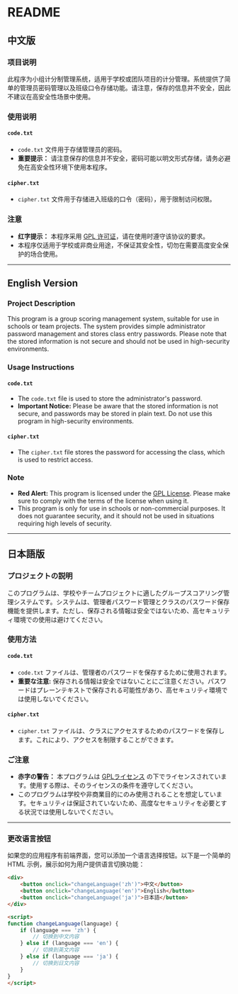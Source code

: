# README

## 中文版

### 项目说明
此程序为小组计分制管理系统，适用于学校或团队项目的计分管理。系统提供了简单的管理员密码管理以及班级口令存储功能。请注意，保存的信息并不安全，因此不建议在高安全性场景中使用。

### 使用说明

#### `code.txt`
- `code.txt` 文件用于存储管理员的密码。
- **重要提示：** 请注意保存的信息并不安全，密码可能以明文形式存储，请务必避免在高安全性环境下使用本程序。

#### `cipher.txt`
- `cipher.txt` 文件用于存储进入班级的口令（密码），用于限制访问权限。

### 注意
- **红字提示：** 本程序采用 [GPL 许可证](https://www.gnu.org/licenses/gpl-3.0.html)，请在使用时遵守该协议的要求。
- 本程序仅适用于学校或非商业用途，不保证其安全性，切勿在需要高度安全保护的场合使用。

---

## English Version

### Project Description
This program is a group scoring management system, suitable for use in schools or team projects. The system provides simple administrator password management and stores class entry passwords. Please note that the stored information is not secure and should not be used in high-security environments.

### Usage Instructions

#### `code.txt`
- The `code.txt` file is used to store the administrator's password.
- **Important Notice:** Please be aware that the stored information is not secure, and passwords may be stored in plain text. Do not use this program in high-security environments.

#### `cipher.txt`
- The `cipher.txt` file stores the password for accessing the class, which is used to restrict access.

### Note
- **Red Alert:** This program is licensed under the [GPL License](https://www.gnu.org/licenses/gpl-3.0.html). Please make sure to comply with the terms of the license when using it.
- This program is only for use in schools or non-commercial purposes. It does not guarantee security, and it should not be used in situations requiring high levels of security.

---

## 日本語版

### プロジェクトの説明
このプログラムは、学校やチームプロジェクトに適したグループスコアリング管理システムです。システムは、管理者パスワード管理とクラスのパスワード保存機能を提供します。ただし、保存される情報は安全ではないため、高セキュリティ環境での使用は避けてください。

### 使用方法

#### `code.txt`
- `code.txt` ファイルは、管理者のパスワードを保存するために使用されます。
- **重要な注意:** 保存される情報は安全ではないことにご注意ください。パスワードはプレーンテキストで保存される可能性があり、高セキュリティ環境では使用しないでください。

#### `cipher.txt`
- `cipher.txt` ファイルは、クラスにアクセスするためのパスワードを保存します。これにより、アクセスを制限することができます。

### ご注意
- **赤字の警告：** 本プログラムは [GPLライセンス](https://www.gnu.org/licenses/gpl-3.0.html) の下でライセンスされています。使用する際は、そのライセンスの条件を遵守してください。
- このプログラムは学校や非商業目的にのみ使用されることを想定しています。セキュリティは保証されていないため、高度なセキュリティを必要とする状況では使用しないでください。

---

### 更改语言按钮

如果您的应用程序有前端界面，您可以添加一个语言选择按钮。以下是一个简单的 HTML 示例，展示如何为用户提供语言切换功能：

```html
<div>
    <button onclick="changeLanguage('zh')">中文</button>
    <button onclick="changeLanguage('en')">English</button>
    <button onclick="changeLanguage('ja')">日本語</button>
</div>

<script>
function changeLanguage(language) {
    if (language === 'zh') {
        // 切换到中文内容
    } else if (language === 'en') {
        // 切换到英文内容
    } else if (language === 'ja') {
        // 切换到日文内容
    }
}
</script>
